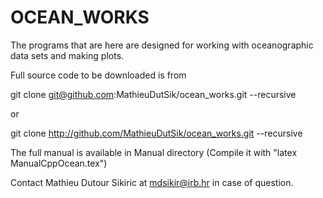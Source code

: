 OCEAN_WORKS
===========

The programs that are here are designed for working with
oceanographic data sets and making plots.

Full source code to be downloaded is from

git clone git@github.com:MathieuDutSik/ocean_works.git --recursive

or

git clone http://github.com/MathieuDutSik/ocean_works.git --recursive

The full manual is available in Manual directory (Compile it with "latex ManualCppOcean.tex")

Contact Mathieu Dutour Sikiric at mdsikir@irb.hr in case of question.
